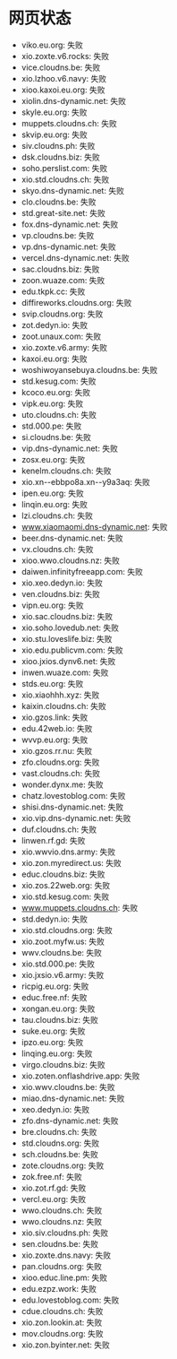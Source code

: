 # 网页状态
- viko.eu.org: 失败
- xio.zoxte.v6.rocks: 失败
- vice.cloudns.be: 失败
- xio.lzhoo.v6.navy: 失败
- xioo.kaxoi.eu.org: 失败
- xiolin.dns-dynamic.net: 失败
- skyle.eu.org: 失败
- muppets.cloudns.ch: 失败
- skvip.eu.org: 失败
- siv.cloudns.ph: 失败
- dsk.cloudns.biz: 失败
- soho.perslist.com: 失败
- xio.std.cloudns.ch: 失败
- skyo.dns-dynamic.net: 失败
- clo.cloudns.be: 失败
- std.great-site.net: 失败
- fox.dns-dynamic.net: 失败
- vp.cloudns.be: 失败
- vp.dns-dynamic.net: 失败
- vercel.dns-dynamic.net: 失败
- sac.cloudns.biz: 失败
- zoon.wuaze.com: 失败
- edu.tkpk.cc: 失败
- diffireworks.cloudns.org: 失败
- svip.cloudns.org: 失败
- zot.dedyn.io: 失败
- zoot.unaux.com: 失败
- xio.zoxte.v6.army: 失败
- kaxoi.eu.org: 失败
- woshiwoyansebuya.cloudns.be: 失败
- std.kesug.com: 失败
- kcoco.eu.org: 失败
- vipk.eu.org: 失败
- uto.cloudns.ch: 失败
- std.000.pe: 失败
- si.cloudns.be: 失败
- vip.dns-dynamic.net: 失败
- zosx.eu.org: 失败
- kenelm.cloudns.ch: 失败
- xio.xn--ebbpo8a.xn--y9a3aq: 失败
- ipen.eu.org: 失败
- linqin.eu.org: 失败
- lzi.cloudns.ch: 失败
- www.xiaomaomi.dns-dynamic.net: 失败
- beer.dns-dynamic.net: 失败
- vx.cloudns.ch: 失败
- xioo.wwo.cloudns.nz: 失败
- daiwen.infinityfreeapp.com: 失败
- xio.xeo.dedyn.io: 失败
- ven.cloudns.biz: 失败
- vipn.eu.org: 失败
- xio.sac.cloudns.biz: 失败
- xio.soho.lovedub.net: 失败
- xio.stu.loveslife.biz: 失败
- xio.edu.publicvm.com: 失败
- xioo.jxios.dynv6.net: 失败
- inwen.wuaze.com: 失败
- stds.eu.org: 失败
- xio.xiaohhh.xyz: 失败
- kaixin.cloudns.ch: 失败
- xio.gzos.link: 失败
- edu.42web.io: 失败
- wvvp.eu.org: 失败
- xio.gzos.rr.nu: 失败
- zfo.cloudns.org: 失败
- vast.cloudns.ch: 失败
- wonder.dynx.me: 失败
- chatz.lovestoblog.com: 失败
- shisi.dns-dynamic.net: 失败
- xio.vip.dns-dynamic.net: 失败
- duf.cloudns.ch: 失败
- linwen.rf.gd: 失败
- xio.wwvio.dns.army: 失败
- xio.zon.myredirect.us: 失败
- educ.cloudns.biz: 失败
- xio.zos.22web.org: 失败
- xio.std.kesug.com: 失败
- www.muppets.cloudns.ch: 失败
- std.dedyn.io: 失败
- xio.std.cloudns.org: 失败
- xio.zoot.myfw.us: 失败
- wwv.cloudns.be: 失败
- xio.std.000.pe: 失败
- xio.jxsio.v6.army: 失败
- ricpig.eu.org: 失败
- educ.free.nf: 失败
- xongan.eu.org: 失败
- tau.cloudns.biz: 失败
- suke.eu.org: 失败
- ipzo.eu.org: 失败
- linqing.eu.org: 失败
- virgo.cloudns.biz: 失败
- xio.zoten.onflashdrive.app: 失败
- xio.wwv.cloudns.be: 失败
- miao.dns-dynamic.net: 失败
- xeo.dedyn.io: 失败
- zfo.dns-dynamic.net: 失败
- bre.cloudns.ch: 失败
- std.cloudns.org: 失败
- sch.cloudns.be: 失败
- zote.cloudns.org: 失败
- zok.free.nf: 失败
- xio.zot.rf.gd: 失败
- vercl.eu.org: 失败
- wwo.cloudns.ch: 失败
- wwo.cloudns.nz: 失败
- xio.siv.cloudns.ph: 失败
- sen.cloudns.be: 失败
- xio.zoxte.dns.navy: 失败
- pan.cloudns.org: 失败
- xioo.educ.line.pm: 失败
- edu.ezpz.work: 失败
- edu.lovestoblog.com: 失败
- cdue.cloudns.ch: 失败
- xio.zon.lookin.at: 失败
- mov.cloudns.org: 失败
- xio.zon.byinter.net: 失败
